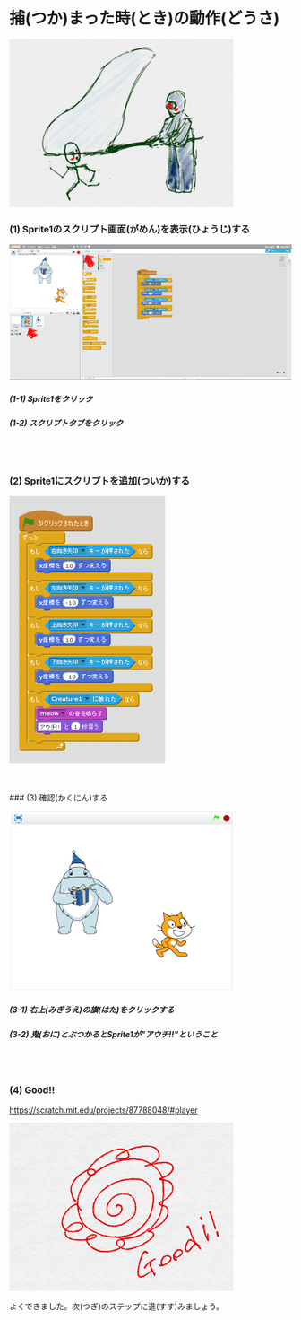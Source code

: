# 捕(つか)まった時(とき)の動作(どうさ)

![](about.png)


### (1) Sprite1のスクリプト画面(がめん)を表示(ひょうじ)する
![](v01.png)
##### (1-1) Sprite1をクリック
##### (1-2) スクリプトタブをクリック
<br>
<br>

### (2) Sprite1にスクリプトを追加(ついか)する

![](vs01.png)

<br>
<br>
### (3) 確認(かくにん)する

![](con01.png)

##### (3-1) 右上(みぎうえ)の旗(はた)をクリックする
##### (3-2) 鬼(おに)とぶつかるとSprite1が"アウチ!!"ということ


<br>
<br>

### (4) Good!!

https://scratch.mit.edu/projects/87788048/#player

![](../good.png)

よくできました。次(つぎ)のステップに進(すす)みましょう。

<br>
<br>